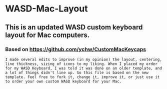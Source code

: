 # WASD-Mac-Layout
## This is an updated WASD custom keyboard layout for Mac computers.
### Based on https://github.com/ychw/CustomMacKeycaps
``I made several edits to improve (in my opinion) the layout, centering, line thickness, sizing of icons to my liking.
When I placed my order for my WASD Keyboard, I was told it was done on an older template, and a lot of things didn't line up. So this file is based on the new template.
Feel free to fork it, change it, improve it, or just use it to order your own custom WASD keyboard for your Mac.``
